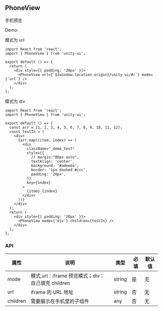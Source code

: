 ## PhoneView

手机预览

Demo:

模式为 url

```tsx |
import React from 'react';
import { PhoneView } from 'unity-ui';

export default () => {
  return (
    <div style={{ padding: '20px' }}>
      <PhoneView url={`${window.location.origin}/unity-ui/#/`} mode={'url'} />
    </div>
  );
};
```

模式为 div

```tsx |
import React from 'react';
import { PhoneView } from 'unity-ui';

export default () => {
  const arr = [1, 2, 3, 4, 5, 6, 7, 8, 9, 10, 11, 12];
  const testIn = (
    <div>
      {arr.map((item, index) => (
        <div
          className="_demo_test"
          style={{
            // margin:"80px auto",
            textAlign: 'center',
            background: '#adeeda',
            border: '1px dashed #ccc',
            padding: '20px',
          }}
          key={index}
        >
          {item}_{index}
        </div>
      ))}
    </div>
  );
  return (
    <div style={{ padding: '20px' }}>
      <PhoneView mode={'div'} children={testIn} />
    </div>
  );
};
```

### API

| 属性     | 说明                                              | 类型   | 必填 | 默认值 |
| -------- | ------------------------------------------------- | ------ | ---- | ------ |
| mode     | 模式,url：iframe 预览模式；div：自己填充 children | string | 是   | 无     |
| url      | iframe 的 URL 地址                                | string | 否   | 无     |
| children | 需要展示在手机里的子组件                          | any    | 否   | 无     |
